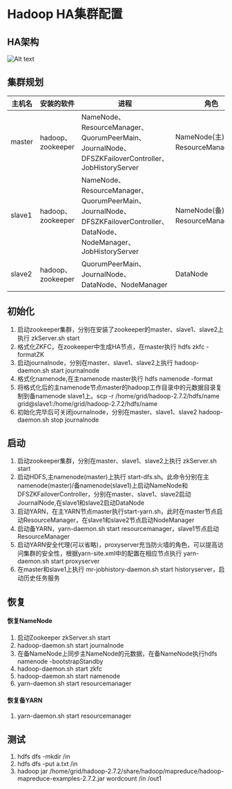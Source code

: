 #  Hadoop HA集群配置

## HA架构
![Alt text](../img/framework.png)

## 集群规划

<table>
  <thead>
    <tr>
      <th>主机名</th>
      <th>安装的软件</th>
      <th>进程</th>
	  <th>角色</th>
    </tr>
  </thead>
  <tbody>
    <tr>
      <td>master</td>
      <td>hadoop、zookeeper</td>
      <td>NameNode、ResourceManager、QuorumPeerMain、JournalNode、DFSZKFailoverController、JobHistoryServer</td>
      <td>NameNode(主)、ResourceManager(主)</td>
    </tr>
    <tr>
      <td>slave1</td>
      <td>hadoop、zookeeper</td>
      <td>NameNode、ResourceManager、QuorumPeerMain、JournalNode、DFSZKFailoverController、DataNode、NodeManager、JobHistoryServer</td>
      <td>NameNode(备)、ResourceManager(备)</td>
    </tr>
    <tr>
      <td>slave2</td>
      <td>hadoop、zookeeper</td>
      <td>QuorumPeerMain、JournalNode、DataNode、NodeManager</td>
      <td>DataNode</td>
    </tr>
  </tbody>
</table>

## 初始化
1. 启动zookeeper集群，分别在安装了zookeeper的master、slave1、slave2上执行 zkServer.sh start
2. 格式化ZKFC，在zookeeper中生成HA节点，在master执行 hdfs zkfc -formatZK
3. 启动journalnode，分别在master、slave1、slave2上执行 hadoop-daemon.sh start journalnode
4. 格式化namenode,在主namenode master执行 hdfs namenode -format
5. 将格式化后的主namenode节点master的hadoop工作目录中的元数据目录复制到备namenode slave1上。scp -r /home/grid/hadoop-2.7.2/hdfs/name  grid@slave1:/home/grid/hadoop-2.7.2/hdfs/name
6. 初始化完毕后可关闭journalnode，分别在master、slave1、slave2 hadoop-daemon.sh stop journalnode

## 启动
1. 启动zookeeper集群，分别在master、slave1、slave2上执行 zkServer.sh start
2. 启动HDFS,主namenode(master)上执行 start-dfs.sh。此命令分别在主namenode(master)/备namenode(slave1)上启动NameNode和DFSZKFailoverController，分别在master、slave1、slave2启动JournalNode,在slave1和slave2启动DataNode
3. 启动YARN，在主YARN节点master执行start-yarn.sh，此时在master节点启动ResourceManager，在slave1和slave2节点启动NodeManager
4. 启动备YARN，yarn-daemon.sh start resourcemanager，slave1节点启动ResourceManager
5. 启动YARN安全代理(可以省略)，proxyserver充当防火墙的角色，可以提高访问集群的安全性，根据yarn-site.xml中的配置在相应节点执行 yarn-daemon.sh start proxyserver
6. 在master和slave1上执行 mr-jobhistory-daemon.sh start historyserver，启动历史任务服务

## 恢复
#### 恢复NameNode
1. 启动Zookeeper zkServer.sh start
2. hadoop-daemon.sh start journalnode
3. 在备NameNode上同步主NameNode的元数据，在备NameNode执行hdfs namenode -bootstrapStandby
4. hadoop-daemon.sh start zkfc
5. hadoop-daemon.sh start namenode
6. yarn-daemon.sh start resourcemanager

#### 恢复备YARN
1. yarn-daemon.sh start resourcemanager


## 测试
1. hdfs dfs  -mkdir /in
2. hdfs dfs -put a.txt /in
3. hadoop jar /home/grid/hadoop-2.7.2/share/hadoop/mapreduce/hadoop-mapreduce-examples-2.7.2.jar wordcount /in /out1
	








